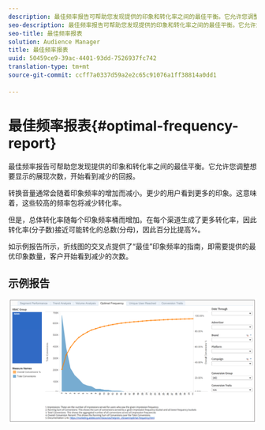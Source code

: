```yaml
---
description: 最佳频率报告可帮助您发现提供的印象和转化率之间的最佳平衡。它允许您调整想要显示的展现次数，开始看到减少的回报。
seo-description: 最佳频率报告可帮助您发现提供的印象和转化率之间的最佳平衡。它允许您调整想要显示的展现次数，开始看到减少的回报。
seo-title: 最佳频率报表
solution: Audience Manager
title: 最佳频率报表
uuid: 50459ce9-39ac-4401-93dd-7526937fc742
translation-type: tm+mt
source-git-commit: ccff7a0337d59a2e2c65c91076a1ff38814a0dd1

---
```



# 最佳频率报表{#optimal-frequency-report}

最佳频率报告可帮助您发现提供的印象和转化率之间的最佳平衡。它允许您调整想要显示的展现次数，开始看到减少的回报。

转换音量通常会随着印象频率的增加而减小。更少的用户看到更多的印象。这意味着，这些较高的频率包将减少转化率。

但是，总体转化率随每个印象频率桶而增加。在每个渠道生成了更多转化率，因此转化率(分子数)接近可能转化的总数(分母)，因此百分比提高%。

如示例报告所示，折线图的交叉点提供了“最佳”印象频率的指南，即需要提供的最优印象数量，客户开始看到减少的次数。

## 示例报告

![](assets/optimal-frequency.png)

